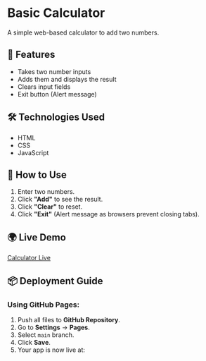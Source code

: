 # Basic Calculator

A simple web-based calculator to add two numbers.

## 🚀 Features
- Takes two number inputs
- Adds them and displays the result
- Clears input fields
- Exit button (Alert message)

## 🛠️ Technologies Used
- HTML
- CSS
- JavaScript

## 🎯 How to Use
1. Enter two numbers.
2. Click **"Add"** to see the result.
3. Click **"Clear"** to reset.
4. Click **"Exit"** (Alert message as browsers prevent closing tabs).

## 🌍 Live Demo
[Calculator Live](YOUR_DEPLOYMENT_LINK_HERE)

## 📦 Deployment Guide
### Using **GitHub Pages**:
1. Push all files to **GitHub Repository**.
2. Go to **Settings** → **Pages**.
3. Select `main` branch.
4. Click **Save**.
5. Your app is now live at:
